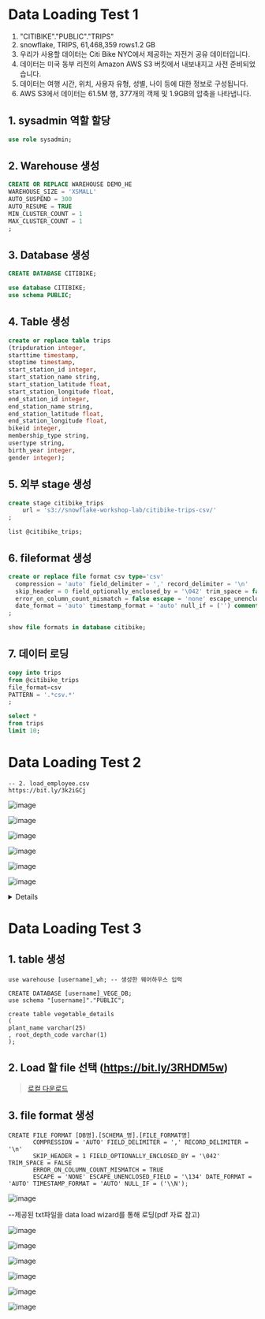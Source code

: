 # Data Loading Test 1

1. "CITIBIKE"."PUBLIC"."TRIPS"
2. snowflake, TRIPS, 61,468,359 rows1.2 GB
3. 우리가 사용할 데이터는 Citi Bike NYC에서 제공하는 자전거 공유 데이터입니다. 
4. 데이터는 미국 동부 리전의 Amazon AWS S3 버킷에서 내보내지고 사전 준비되었습니다. 
5. 데이터는 여행 시간, 위치, 사용자 유형, 성별, 나이 등에 대한 정보로 구성됩니다.
6. AWS S3에서 데이터는 61.5M 행, 377개의 객체 및 1.9GB의 압축을 나타냅니다.


## 1. sysadmin 역할 할당
```sql
use role sysadmin;
```

## 2. Warehouse 생성
```sql
CREATE OR REPLACE WAREHOUSE DEMO_HE 
WAREHOUSE_SIZE = 'XSMALL'
AUTO_SUSPEND = 300 
AUTO_RESUME = TRUE 
MIN_CLUSTER_COUNT = 1 
MAX_CLUSTER_COUNT = 1
;
```

## 3. Database 생성
```sql
CREATE DATABASE CITIBIKE;

use database CITIBIKE;
use schema PUBLIC;
```

## 4. Table 생성
```sql
create or replace table trips
(tripduration integer,
starttime timestamp,
stoptime timestamp,
start_station_id integer,
start_station_name string,
start_station_latitude float,
start_station_longitude float,
end_station_id integer,
end_station_name string,
end_station_latitude float,
end_station_longitude float,
bikeid integer,
membership_type string,
usertype string,
birth_year integer,
gender integer);
```
## 5. 외부 stage 생성

```sql
create stage citibike_trips
    url = 's3://snowflake-workshop-lab/citibike-trips-csv/'
;
```
```
list @citibike_trips;
```
## 6. fileformat 생성
```sql
create or replace file format csv type='csv'
  compression = 'auto' field_delimiter = ',' record_delimiter = '\n'
  skip_header = 0 field_optionally_enclosed_by = '\042' trim_space = false
  error_on_column_count_mismatch = false escape = 'none' escape_unenclosed_field = '\134'
  date_format = 'auto' timestamp_format = 'auto' null_if = ('') comment = 'file format for ingesting data for zero to snowflake'
;
```

```sql
show file formats in database citibike;
```


## 7. 데이터 로딩
```sql
copy into trips 
from @citibike_trips 
file_format=csv 
PATTERN = '.*csv.*' 
;
```
```sql
select * 
from trips
limit 10;
```


# Data Loading Test 2
```
-- 2. load_employee.csv
https://bit.ly/3k2iGCj
```
![image](https://user-images.githubusercontent.com/52474199/218957945-8d6285a0-c058-4c1c-82cb-582cf3b50053.png)

![image](https://user-images.githubusercontent.com/52474199/218958512-a34b93cb-afe8-4082-a943-83360e71c1c7.png)


![image](https://user-images.githubusercontent.com/52474199/218958569-3ce597c9-0d6d-4cf8-b5b7-de7f804d58ec.png)

![image](https://user-images.githubusercontent.com/52474199/218958639-4f1b33a1-8607-4c38-84d9-1e9896a4ed85.png)

![image](https://user-images.githubusercontent.com/52474199/218958874-4f138833-bbd4-40a3-853a-6d483790ccc0.png)

![image](https://user-images.githubusercontent.com/52474199/218958926-ae6c9f93-b17a-4385-ba4e-29f705a6ac78.png)

<details>
    
### (참고) cli 명령어 보기
    
#### 1. 테이블 생성
    
```sql
CREATE TABLE "TEST_DB"."PUBLIC"."EMPLOYEE_1" ("NAME" STRING, "AGE" INTEGER, "EMAIL" STRING, "JOB" STRING);
```
    
#### 2. Fileformat 생성
```sql
CREATE FILE FORMAT "TEST_DB"."PUBLIC".CSV 
            TYPE = 'CSV' COMPRESSION = 'AUTO' FIELD_DELIMITER = ',' RECORD_DELIMITER = '\n' SKIP_HEADER = 1 
            FIELD_OPTIONALLY_ENCLOSED_BY = 'NONE' TRIM_SPACE = FALSE ERROR_ON_COLUMN_COUNT_MISMATCH = TRUE 
            ESCAPE = 'NONE' ESCAPE_UNENCLOSED_FIELD = '\134' DATE_FORMAT = 'AUTO' TIMESTAMP_FORMAT = 'AUTO' NULL_IF = ('\\N');
```
    
#### 3. Copy into 명령어 수행
```sql
PUT file://<file_path>/load_employee.csv @EMPLOYEE_1/ui1676447718293
COPY INTO "TEST_DB"."PUBLIC"."EMPLOYEE_1" FROM @/ui1676447718293 FILE_FORMAT = '"TEST_DB"."PUBLIC"."CSV_FF"' ON_ERROR = 'ABORT_STATEMENT' PURGE = TRUE;
```
</details>

# Data Loading Test 3


## 1. table 생성
```
use warehouse [username]_wh; -- 생성한 웨어하우스 입력

CREATE DATABASE [username]_VEGE_DB;
use schema "[username]"."PUBLIC";

create table vegetable_details
(
plant_name varchar(25)
, root_depth_code varchar(1)
);

```
## 2. Load 할 file 선택 (https://bit.ly/3RHDM5w)
> [로컬 다운로드](https://bit.ly/3RHDM5w)


## 3. file format 생성
```
CREATE FILE FORMAT [DB명].[SCHEMA_명].[FILE_FORMAT명] 
       COMPRESSION = 'AUTO' FIELD_DELIMITER = ',' RECORD_DELIMITER = '\n' 
       SKIP_HEADER = 1 FIELD_OPTIONALLY_ENCLOSED_BY = '\042' TRIM_SPACE = FALSE 
       ERROR_ON_COLUMN_COUNT_MISMATCH = TRUE 
       ESCAPE = 'NONE' ESCAPE_UNENCLOSED_FIELD = '\134' DATE_FORMAT = 'AUTO' TIMESTAMP_FORMAT = 'AUTO' NULL_IF = ('\\N');
```
![image](https://user-images.githubusercontent.com/52474199/218968250-1d8308fd-afc3-4c93-90dc-95e977473950.png)

--제공된 txt파일을 data load wizard를 통해 로딩(pdf 자료 참고)

![image](https://user-images.githubusercontent.com/52474199/177914492-5daca478-5789-4f9c-8e69-8b8ec285ca63.png)

![image](https://user-images.githubusercontent.com/52474199/177914538-cc2a1a58-9d49-4305-985a-1076470f4adc.png)

![image](https://user-images.githubusercontent.com/52474199/177914554-736b0569-1c28-44d0-b223-788eba423427.png)

![image](https://user-images.githubusercontent.com/52474199/177914597-213f9646-56a0-47e2-ba4d-31f8a334d49e.png)



![image](https://user-images.githubusercontent.com/52474199/177914907-fd64dac4-e92d-4c02-a565-7b2571c81a8d.png)

![image](https://user-images.githubusercontent.com/52474199/217207935-a7a385d0-ef43-45bd-ad3c-26fb1754e272.png)

